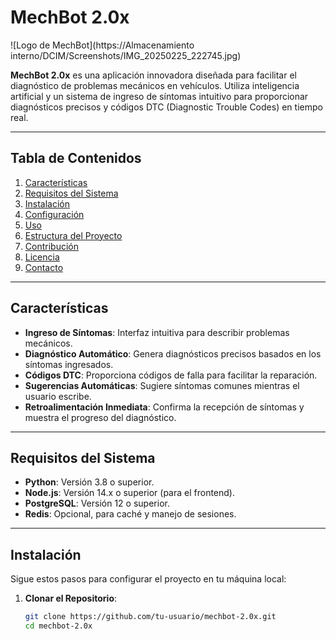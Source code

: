 
# MechBot 2.0x

![Logo de MechBot](https://Almacenamiento interno/DCIM/Screenshots/IMG_20250225_222745.jpg)

**MechBot 2.0x** es una aplicación innovadora diseñada para facilitar el diagnóstico de problemas mecánicos en vehículos. Utiliza inteligencia artificial y un sistema de ingreso de síntomas intuitivo para proporcionar diagnósticos precisos y códigos DTC (Diagnostic Trouble Codes) en tiempo real.

---

## Tabla de Contenidos
1. [Características](#características)
2. [Requisitos del Sistema](#requisitos-del-sistema)
3. [Instalación](#instalación)
4. [Configuración](#configuración)
5. [Uso](#uso)
6. [Estructura del Proyecto](#estructura-del-proyecto)
7. [Contribución](#contribución)
8. [Licencia](#licencia)
9. [Contacto](#contacto)

---

## Características
- **Ingreso de Síntomas**: Interfaz intuitiva para describir problemas mecánicos.
- **Diagnóstico Automático**: Genera diagnósticos precisos basados en los síntomas ingresados.
- **Códigos DTC**: Proporciona códigos de falla para facilitar la reparación.
- **Sugerencias Automáticas**: Sugiere síntomas comunes mientras el usuario escribe.
- **Retroalimentación Inmediata**: Confirma la recepción de síntomas y muestra el progreso del diagnóstico.

---

## Requisitos del Sistema
- **Python**: Versión 3.8 o superior.
- **Node.js**: Versión 14.x o superior (para el frontend).
- **PostgreSQL**: Versión 12 o superior.
- **Redis**: Opcional, para caché y manejo de sesiones.

---

## Instalación
Sigue estos pasos para configurar el proyecto en tu máquina local:

1. **Clonar el Repositorio**:
   ```bash
   git clone https://github.com/tu-usuario/mechbot-2.0x.git
   cd mechbot-2.0x
